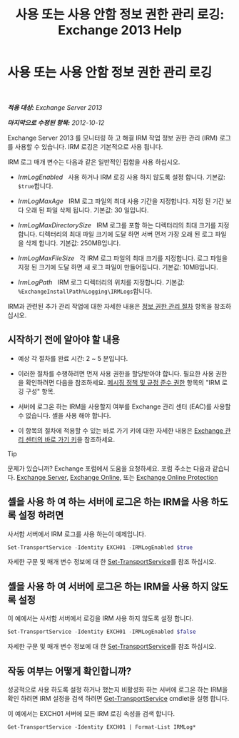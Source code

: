 ﻿---
title: '사용 또는 사용 안함 정보 권한 관리 로깅: Exchange 2013 Help'
TOCTitle: 사용 또는 사용 안함 정보 권한 관리 로깅
ms:assetid: 6933bc65-4d98-4878-9167-0e9eaac68b6b
ms:mtpsurl: https://technet.microsoft.com/ko-kr/library/Ff686962(v=EXCHG.150)
ms:contentKeyID: 50483306
ms.date: 05/22/2018
mtps_version: v=EXCHG.150
ms.translationtype: MT
---

# 사용 또는 사용 안함 정보 권한 관리 로깅

 

_**적용 대상:** Exchange Server 2013_

_**마지막으로 수정된 항목:** 2012-10-12_

Exchange Server 2013 를 모니터링 하 고 해결 IRM 작업 정보 권한 관리 (IRM) 로그를 사용할 수 있습니다. IRM 로깅은 기본적으로 사용 됩니다.

IRM 로그 매개 변수는 다음과 같은 일반적인 집합을 사용 하십시오.

  - *IrmLogEnabled*   사용 하거나 IRM 로깅 사용 하지 않도록 설정 합니다. 기본값: `$true`합니다.

  - *IrmLogMaxAge*   IRM 로그 파일의 최대 사용 기간을 지정합니다. 지정 된 기간 보다 오래 된 파일 삭제 됩니다. 기본값: 30 일입니다.

  - *IrmLogMaxDirectorySize*   IRM 로그를 포함 하는 디렉터리의 최대 크기를 지정 합니다. 디렉터리의 최대 파일 크기에 도달 하면 서버 먼저 가장 오래 된 로그 파일을 삭제 합니다. 기본값: 250MB입니다.

  - *IrmLogMaxFileSize*   각 IRM 로그 파일의 최대 크기를 지정합니다. 로그 파일을 지정 된 크기에 도달 하면 새 로그 파일이 만들어집니다. 기본값: 10MB입니다.

  - *IrmLogPath*   IRM 로그 디렉터리의 위치를 지정합니다. 기본값: `%ExchangeInstallPath%Logging\IRMLogs`합니다.

IRM과 관련된 추가 관리 작업에 대한 자세한 내용은 [정보 권한 관리 절차](information-rights-management-procedures-exchange-2013-help.md) 항목을 참조하십시오.

## 시작하기 전에 알아야 할 내용

  - 예상 각 절차를 완료 시간: 2 ~ 5 분입니다.

  - 이러한 절차를 수행하려면 먼저 사용 권한을 할당받아야 합니다. 필요한 사용 권한을 확인하려면 다음을 참조하세요. [메시징 정책 및 규정 준수 권한](messaging-policy-and-compliance-permissions-exchange-2013-help.md) 항목의 "IRM 로깅 구성" 항목.

  - 서버에 로그온 하는 IRM을 사용할지 여부를 Exchange 관리 센터 (EAC)를 사용할 수 없습니다. 셸을 사용 해야 합니다.

  - 이 항목의 절차에 적용할 수 있는 바로 가기 키에 대한 자세한 내용은 [Exchange 관리 센터의 바로 가기 키](keyboard-shortcuts-in-the-exchange-admin-center-exchange-online-protection-help.md)을 참조하세요.


> [!TIP]
> 문제가 있습니까? Exchange 포럼에서 도움을 요청하세요. 포럼 주소는 다음과 같습니다. <A href="https://go.microsoft.com/fwlink/p/?linkid=60612">Exchange Server</A>, <A href="https://go.microsoft.com/fwlink/p/?linkid=267542">Exchange Online</A>, 또는 <A href="https://go.microsoft.com/fwlink/p/?linkid=285351">Exchange Online Protection</A>



## 셸을 사용 하 여 하는 서버에 로그온 하는 IRM을 사용 하도록 설정 하려면

사서함 서버에서 IRM 로그를 사용 하는이 예제입니다.

```powershell
Set-TransportService -Identity EXCH01 -IRMLogEnabled $true
```

자세한 구문 및 매개 변수 정보에 대 한 [Set-TransportService](https://technet.microsoft.com/ko-kr/library/jj215682\(v=exchg.150\))를 참조 하십시오.

## 셸을 사용 하 여 서버에 로그온 하는 IRM을 사용 하지 않도록 설정

이 예에서는 사서함 서버에서 로깅을 IRM 사용 하지 않도록 설정 합니다.

```powershell
Set-TransportService -Identity EXCH01 -IRMLogEnabled $false
```

자세한 구문 및 매개 변수 정보에 대 한 [Set-TransportService](https://technet.microsoft.com/ko-kr/library/jj215682\(v=exchg.150\))를 참조 하십시오.

## 작동 여부는 어떻게 확인합니까?

성공적으로 사용 하도록 설정 하거나 했는지 비활성화 하는 서버에 로그온 하는 IRM을 확인 하려면 IRM 설정을 검색 하려면 [Get-TransportService](https://technet.microsoft.com/ko-kr/library/jj215746\(v=exchg.150\)) cmdlet을 실행 합니다.

이 예에서는 EXCH01 서버에 모든 IRM 로깅 속성을 검색 합니다.

    Get-TransportService -Identity EXCH01 | Format-List IRMLog*

